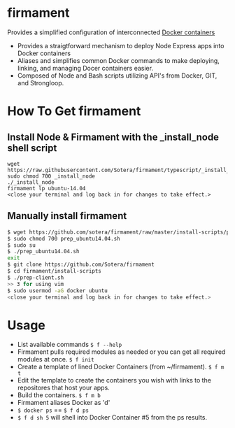 # firmament
Provides a simplified configuration of interconnected [Docker containers](https://docker.com)
* Provides a straigtforward mechanism to deploy Node Express apps into Docker containers  
* Aliases and simplifies common Docker commands to make deploying, linking, and managing Docer containers easier.
* Composed of Node and Bash scripts utilizing API's from Docker, GIT, and Strongloop.

# How To Get firmament

## Install Node & Firmament with the _install_node shell script
```
wget https://raw.githubusercontent.com/Sotera/firmament/typescript/_install_node.sh
sudo chmod 700 _install_node
./_install_node
firmament lp ubuntu-14.04
<close your terminal and log back in for changes to take effect.>
```

## Manually install firmament
```Bash
$ wget https://github.com/sotera/firmament/raw/master/install-scripts/prep-ubuntu14.04.sh
$ sudo chmod 700 prep_ubuntu14.04.sh
$ sudo su
$ ./prep_ubuntu14.04.sh
exit
$ git clone https://github.com/Sotera/firmament
$ cd firmament/install-scripts
$ ./prep-client.sh
>> 3 for using vim
$ sudo usermod -aG docker ubuntu
<close your terminal and log back in for changes to take effect.>
```

# Usage
* List available commands ```$ f --help```
* Firmament pulls required modules as needed or you can get all required modules at once. ```$ f init```
* Create a template of lined Docker Containers (from ~/firmament). ```$ f m t```  
* Edit the template to create the containers you wish with links to the repositores that host your apps.
* Build the containers. ```$ f m b```
* Firmament aliases Docker as 'd'
 * ```$ docker ps``` == ```$ f d ps```
 * ```$ f d sh 5``` will shell into Docker Container #5 from the ps results.
